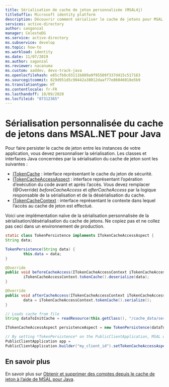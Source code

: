 ```yaml
---
title: Sérialisation de cache de jeton personnalisée (MSAL4j)
titleSuffix: Microsoft identity platform
description: Découvrir comment sérialiser le cache de jetons pour MSAL pour Java
services: active-directory
author: sangonzal
manager: CelesteDG
ms.service: active-directory
ms.subservice: develop
ms.topic: how-to
ms.workload: identity
ms.date: 11/07/2019
ms.author: sagonzal
ms.reviewer: nacanuma
ms.custom: aaddev, devx-track-java
ms.openlocfilehash: e85cfb8c03111b889a9f95509f337d415c517163
ms.sourcegitcommit: 829d951d5c90442a38012daaf77e86046018e5b9
ms.translationtype: HT
ms.contentlocale: fr-FR
ms.lasthandoff: 10/09/2020
ms.locfileid: "87312365"
---
```

# <a name="custom-token-cache-serialization-in-msal-for-java"></a>Sérialisation personnalisée du cache de jetons dans MSAL.NET pour Java

Pour faire persister le cache de jeton entre les instances de votre application, vous devez personnaliser la sérialisation. Les classes et interfaces Java concernées par la sérialisation du cache de jeton sont les suivantes :

- [ITokenCache](https://static.javadoc.io/com.microsoft.azure/msal4j/0.5.0-preview/com/microsoft/aad/msal4j/ITokenCache.html) :  interface représentant le cache du jeton de sécurité.
- [ITokenCacheAccessAspect](https://static.javadoc.io/com.microsoft.azure/msal4j/0.5.0-preview/com/microsoft/aad/msal4j/ITokenCacheAccessAspect.html) : interface représentant l’opération d’exécution du code avant et après l’accès. Vous devez remplacer (@Override) *beforeCacheAccess* et *afterCacheAccess* par la logique responsable de la sérialisation et de la désérialisation du cache.
- [ITokenCacheContext](https://static.javadoc.io/com.microsoft.azure/msal4j/0.5.0-preview/com/microsoft/aad/msal4j/ITokenCacheAccessContext.html) : interface représentant le contexte dans lequel l’accès au cache de jeton est effectué. 

Voici une implémentation naïve de la sérialisation personnalisée de la sérialisation/désérialisation du cache de jetons. Ne copiez pas et ne collez pas ceci dans un environnement de production.

```Java
static class TokenPersistence implements ITokenCacheAccessAspect {
String data;

TokenPersistence(String data) {
        this.data = data;
}

@Override
public void beforeCacheAccess(ITokenCacheAccessContext iTokenCacheAccessContext) {
        iTokenCacheAccessContext.tokenCache().deserialize(data);
}

@Override
public void afterCacheAccess(ITokenCacheAccessContext iTokenCacheAccessContext) {
        data = iTokenCacheAccessContext.tokenCache().serialize();
}
```

```Java
// Loads cache from file
String dataToInitCache = readResource(this.getClass(), "/cache_data/serialized_cache.json");

ITokenCacheAccessAspect persistenceAspect = new TokenPersistence(dataToInitCache);

// By setting *TokenPersistence* on the PublicClientApplication, MSAL will call *beforeCacheAccess()* before accessing the cache and *afterCacheAccess()* after accessing the cache. 
PublicClientApplication app = 
PublicClientApplication.builder("my_client_id").setTokenCacheAccessAspect(persistenceAspect).build();
```

## <a name="learn-more"></a>En savoir plus

En savoir plus sur [Obtenir et supprimer des comptes depuis le cache de jeton à l’aide de MSAL pour Java](msal-java-get-remove-accounts-token-cache.md).

